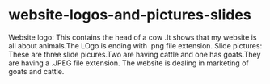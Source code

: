 # website-logos-and-pictures-slides
Website logo: This contains the head of a cow .It shows that my website is all about animals.The LOgo is ending with .png file extension. Slide pictures: These are three slide picures.Two are having cattle and one has goats.They are having a .JPEG file extension. The website is dealing in marketing of goats and cattle.
